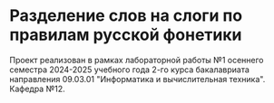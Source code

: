 # Разделение слов на слоги по правилам русской фонетики

Проект реализован в рамках лабораторной работы №1 осеннего семестра 2024-2025
учебного года 2-го курса бакалавриата направления 09.03.01 "Информатика и
вычислительная техника". Кафедра №12.
